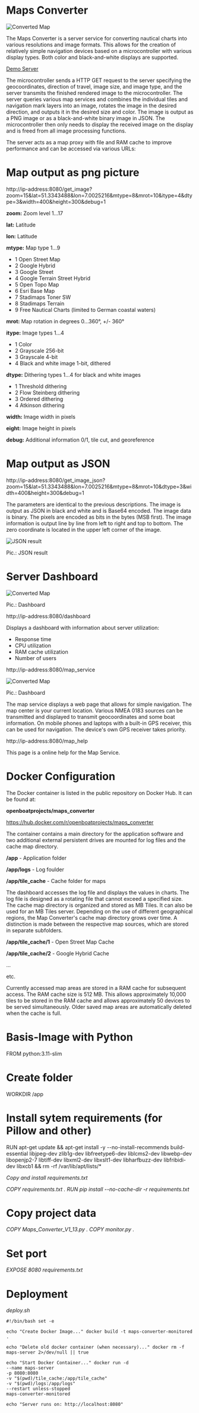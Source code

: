 # Maps Converter

![Converted Map](/picture/get_image.png)

The Maps Converter is a server service for converting nautical charts into various resolutions and image formats. This allows for the creation of relatively simple navigation devices based on a microcontroller with various display types. Both color and black-and-white displays are supported.

[Demo Server](https://norbert-walter.dnshome.de//get_image?zoom=15&lat=52.84279&lon=5.68436&mtype=8&mrot=10&itype=1&dtype=3&width=800&height=600&debug=1)

The microcontroller sends a HTTP GET request to the server specifying the geocoordinates, direction of travel, image size, and image type, and the server transmits the finished rendered image to the microcontroller. The server queries various map services and combines the individual tiles and navigation mark layers into an image, rotates the image in the desired direction, and outputs it in the desired size and color. The image is output as a PNG image or as a black-and-white binary image in JSON. The microcontroller then only needs to display the received image on the display and is freed from all image processing functions.

The server acts as a map proxy with file and RAM cache to improve performance and can be accessed via various URLs:

# Map output as png picture 

http://ip-address:8080/get_image?zoom=15&lat=51.3343488&lon=7.0025216&mtype=8&mrot=10&itype=4&dtype=3&width=400&height=300&debug=1
  
**zoom:** Zoom level 1...17
  
**lat:** Latitude
  
**lon:** Latitude
  
**mtype:** Map type 1...9
  
* 1 Open Street Map
* 2 Google Hybrid
* 3 Google Street
* 4 Google Terrain Street Hybrid
* 5 Open Topo Map
* 6 Esri Base Map
* 7 Stadimaps Toner SW
* 8 Stadimaps Terrain
* 9 Free Nautical Charts (limited to German coastal waters)
  
**mrot:** Map rotation in degrees 0...360°, +/- 360°
  
**itype:** Image types 1...4
  
* 1 Color
* 2 Grayscale 256-bit
* 3 Grayscale 4-bit
* 4 Black and white image 1-bit, dithered
  
**dtype:** Dithering types 1...4 for black and white images
  
* 1 Threshold dithering
* 2 Flow Steinberg dithering
* 3 Ordered dithering
* 4 Atkinson dithering
  
**width:** Image width in pixels
  
**eight:** Image height in pixels
  
**debug:** Additional information 0/1, tile cut, and georeference

# Map output as JSON
  
http://ip-address:8080/get_image_json?zoom=15&lat=51.3343488&lon=7.0025216&mtype=8&mrot=10&dtype=3&width=400&height=300&debug=1

The parameters are identical to the previous descriptions. The image is output as JSON in black and white and is Base64 encoded. The image data is binary. The pixels are encoded as bits in the bytes (MSB first). The image information is output line by line from left to right and top to bottom. The zero coordinate is located in the upper left corner of the image.

![JSON result](/picture/json.png)

Pic.: JSON result

# Server Dashboard

![Converted Map](/picture/Dashboard.png)
  
Pic.: Dashboard

http://ip-address:8080/dashboard

Displays a dashboard with information about server utilization:
* Response time
* CPU utilization
* RAM cache utilization
* Number of users

http://ip-address:8080/map_service

![Converted Map](/picture/Map_Service.png)
  
Pic.: Dashboard

The map service displays a web page that allows for simple navigation. The map center is your current location. Various NMEA 0183 sources can be transmitted and displayed to transmit geocoordinates and some boat information. On mobile phones and laptops with a built-in GPS receiver, this can be used for navigation. The device's own GPS receiver takes priority.

http://ip-address:8080/map_help⁠

This page is a online help for the Map Service.

# Docker Configuration

The Docker container is listed in the public repository on Docker Hub. It can be found at:

**openboatprojects/maps_converter**

https://hub.docker.com/r/openboatprojects/maps_converter

The container contains a main directory for the application software and two additional external persistent drives are mounted for log files and the cache map directory.

**/app** - Application folder

**/app/logs** - Log foulder

**/app/tile_cache** - Cache folder for maps

The dashboard accesses the log file and displays the values in charts. The log file is designed as a rotating file that cannot exceed a specified size. The cache map directory is organized and stored as MB Tiles. It can also be used for an MB Tiles server. Depending on the use of different geographical regions, the Map Converter's cache map directory grows over time. A distinction is made between the respective map sources, which are stored in separate subfolders.

**/app/tile_cache/1** - Open Street Map Cache

**/app/tile_cache/2** - Google Hybrid Cache

...

etc.

Currently accessed map areas are stored in a RAM cache for subsequent access. The RAM cache size is 512 MB. This allows approximately 10,000 tiles to be stored in the RAM cache and allows approximately 50 devices to be served simultaneously. Older saved map areas are automatically deleted when the cache is full.

# Basis-Image with Python

FROM python:3.11-slim

# Create folder

WORKDIR /app

# Install sytem requirements (for Pillow and other)

RUN apt-get update && apt-get install -y --no-install-recommends
build-essential
libjpeg-dev
zlib1g-dev
libfreetype6-dev
liblcms2-dev
libwebp-dev
libopenjp2-7
libtiff-dev
libxml2-dev
libxslt1-dev
libharfbuzz-dev
libfribidi-dev
libxcb1
&& rm -rf /var/lib/apt/lists/*

*Copy and install requirements.txt*

*COPY requirements.txt . RUN pip install --no-cache-dir -r requirements.txt*

# Copy project data

*COPY Maps_Converter_V1_13.py . COPY monitor.py .*

# Set port

*EXPOSE 8080 requirements.txt*

# Deployment

*deploy.sh*

```
#!/bin/bash set -e

echo "Create Docker Image..." docker build -t maps-converter-monitored .

echo "Delete old docker container (when necessary)..." docker rm -f maps-server 2>/dev/null || true

echo "Start Docker Container..." docker run -d
--name maps-server
-p 8080:8080
-v "$(pwd)/tile_cache:/app/tile_cache"
-v "$(pwd)/logs:/app/logs"
--restart unless-stopped
maps-converter-monitored

echo "Server runs on: http://localhost:8080⁠"
```